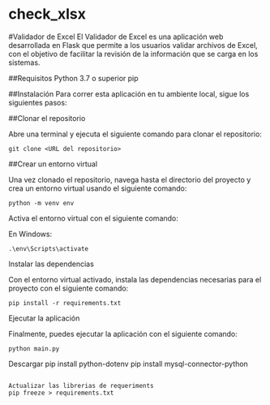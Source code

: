 # check_xlsx
#Validador de Excel
El Validador de Excel es una aplicación web desarrollada en Flask que permite a los usuarios validar archivos de Excel, con el objetivo de facilitar la revisión de la información que se carga en los sistemas.

##Requisitos
Python 3.7 o superior
pip

##Instalación
Para correr esta aplicación en tu ambiente local, sigue los siguientes pasos:

##Clonar el repositorio

Abre una terminal y ejecuta el siguiente comando para clonar el repositorio:
```
git clone <URL del repositorio>
```

##Crear un entorno virtual

Una vez clonado el repositorio, navega hasta el directorio del proyecto y crea un entorno virtual usando el siguiente comando:
```
python -m venv env
```

Activa el entorno virtual con el siguiente comando:

En Windows:
```
.\env\Scripts\activate
```

Instalar las dependencias

Con el entorno virtual activado, instala las dependencias necesarias para el proyecto con el siguiente comando:
```
pip install -r requirements.txt
```

Ejecutar la aplicación

Finalmente, puedes ejecutar la aplicación con el siguiente comando:
```
python main.py
```
Descargar
pip install python-dotenv
pip install mysql-connector-python
```

Actualizar las librerias de requeriments
pip freeze > requirements.txt

